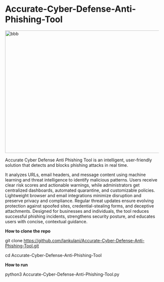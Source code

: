 # Accurate-Cyber-Defense-Anti-Phishing-Tool

<img width="1536" height="400" alt="bbb" src="https://github.com/user-attachments/assets/f9a1a164-1e86-40dd-b5cf-973fa452f045" />


Accurate Cyber Defense Anti Phishing Tool is an intelligent, user-friendly solution that detects and blocks phishing attacks in real time.

It analyzes URLs, email headers, and message content using machine learning and threat intelligence to identify malicious patterns. 
Users receive clear risk scores and actionable warnings, while administrators get centralized dashboards, automated quarantine, and customizable policies. 
Lightweight browser and email integrations minimize disruption and preserve privacy and compliance. 
Regular threat updates ensure evolving protection against spoofed sites, credential-stealing forms, and deceptive attachments. 
Designed for businesses and individuals, the tool reduces successful phishing incidents, strengthens security posture, and educates users with concise, contextual guidance.

**How to clone the repo**

git clone https://github.com/Iankulani/Accurate-Cyber-Defense-Anti-Phishing-Tool.git

cd Accurate-Cyber-Defense-Anti-Phishing-Tool


**How to run**

python3 Accurate-Cyber-Defense-Anti-Phishing-Tool.py


